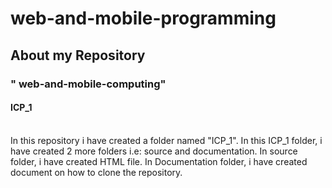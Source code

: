 # web-and-mobile-programming
## About my Repository
### " web-and-mobile-computing"
#### ICP_1
<br>
In this repository i have created a folder named "ICP_1".
In this ICP_1 folder, i have created 2 more folders i.e: source and documentation.
In source folder, i have created HTML file.
In Documentation folder, i have created document on how to clone the repository.
